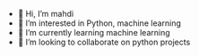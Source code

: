- 👋 Hi, I’m mahdi
- 👀 I’m interested in Python, machine learning
- 🌱 I’m currently learning machine learning
- 💞️ I’m looking to collaborate on python projects
